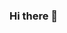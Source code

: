 ### Hi there 👋

<!--
**Manas23601/Manas23601** is a ✨ _special_ ✨ repository because its `README.md` (this file) appears on your GitHub profile.
<p>
  <img src = "https://github-readme-stats.vercel.app/api?username=Manas23601&show_icons=true&theme=github_dark&line_height=27&count_private=true&show_icons=true">
</p>
![Profile Views](https://komarev.com/ghpvc/?username=Manas23601)
Here are some ideas to get you started:

- 🔭 I’m currently working on ...
- 🌱 I’m currently learning ...
- 👯 I’m looking to collaborate on ...
- 🤔 I’m looking for help with ...
- 💬 Ask me about ...
- 📫 How to reach me: ...
- 😄 Pronouns: ...
- ⚡ Fun fact: ...
-->
